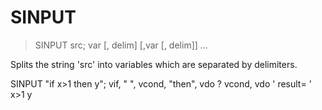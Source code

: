 # SINPUT

> SINPUT src; var [, delim] [,var [, delim]] ...

Splits the string 'src' into variables which are separated by delimiters.


SINPUT "if x>1 then y"; vif, " ", vcond, "then", vdo
? vcond, vdo
' result=
' x>1   y


